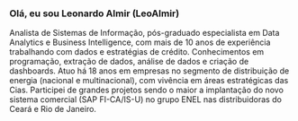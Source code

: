 ### Olá, eu sou Leonardo Almir (LeoAlmir)
 Analista de Sistemas de Informação, pós-graduado especialista em Data Analytics e Business Intelligence, com mais de 10 anos de experiência trabalhando com dados e estratégias de crédito. Conhecimentos em programação, extração de dados, análise de dados e criação de dashboards. Atuo há 18 anos em empresas no segmento de distribuição de energia (nacional e multinacional), com vivência em áreas estratégicas das Cias.
 Participei de grandes projetos sendo o maior a implantação do novo sistema comercial (SAP FI-CA/IS-U) no grupo ENEL nas distribuidoras do Ceará e Rio de Janeiro. 
